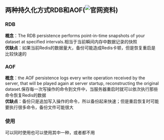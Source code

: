 ## 两种持久化方式RDB和AOF(![官网资料](https://redis.io/topics/persistence))

### RDB
**概念**：The RDB persistence performs point-in-time snapshots of your dataset at specified intervals.相当于当前瞬间内存中数据记录的快照  
**优缺点**：如果当前Redis的数据量大，备份可能造成Redis卡顿，但是恢复重启是比较快速的

### AOF
**概念**：the AOF persistence logs every write operation received by the server, that will be played again at server startup, 
      reconstructing the original dataset.保存每一次写操作的命令到文件中，当服务器重启时就可以依次执行那些命令恢复Redis的数据  
**优缺点**：备份只是追加写入操作的命令，所以备份起来快速；但是重启恢复时可能要执行很多命令，备份文件可能很大

### 使用  
可以同时使用也可以使用其中一种，或者都不用
